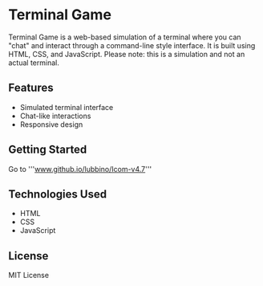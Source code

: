 # Terminal Game

Terminal Game is a web-based simulation of a terminal where you can "chat" and interact through a command-line style interface. It is built using HTML, CSS, and JavaScript. Please note: this is a simulation and not an actual terminal.

## Features

- Simulated terminal interface
- Chat-like interactions
- Responsive design

## Getting Started

Go to '''www.github.io/lubbino/Icom-v4.7'''

## Technologies Used

- HTML
- CSS
- JavaScript

## License

MIT License
